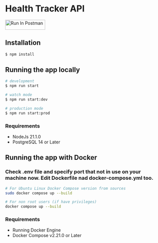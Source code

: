 # Health Tracker API
[<img src="https://run.pstmn.io/button.svg" alt="Run In Postman" style="width: 128px; height: 32px;">](https://app.getpostman.com/run-collection/29783720-a7ae164e-6cf4-4e21-b2b8-d54854e74fc0?action=collection%2Ffork&source=rip_markdown&collection-url=entityId%3D29783720-a7ae164e-6cf4-4e21-b2b8-d54854e74fc0%26entityType%3Dcollection%26workspaceId%3Dee12a055-48e5-4c75-a31c-b77f7e1dd1a5#?env%5BHealth%20Tracker%20API%5D=W3sia2V5IjoiSE9TVCIsInZhbHVlIjoiaHR0cDovL2xvY2FsaG9zdDo4MDgwLyIsImVuYWJsZWQiOnRydWUsInR5cGUiOiJkZWZhdWx0In1d)

## Installation

```bash
$ npm install
```

## Running the app locally

```bash
# development
$ npm run start

# watch mode
$ npm run start:dev

# production mode
$ npm run start:prod
```

### Requirements
* NodeJs 21.1.0
* PostgreSQL  14 or Later

## Running the app with Docker
### Check .env file and specify port that not in use on your machine now. Edit Dockerfile nad docker-compose.yml too. 
```bash
# For Ubuntu Linux Docker Compose version from sources
sudo docker compose up --build

# For non root users (if have privileges)
docker compose up --build
```

### Requirements
* Running Docker Engine
* Docker Compose v2.21.0 or Later
